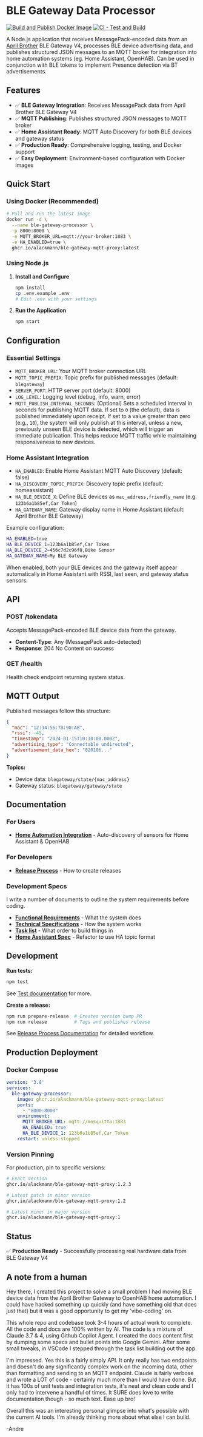 # BLE Gateway Data Processor

[![Build and Publish Docker Image](https://github.com/alackmann/ble-gateway-mqtt-proxy/actions/workflows/docker-publish.yml/badge.svg)](https://github.com/alackmann/ble-gateway-mqtt-proxy/actions/workflows/docker-publish.yml)
[![CI - Test and Build](https://github.com/alackmann/ble-gateway-mqtt-proxy/actions/workflows/ci.yml/badge.svg)](https://github.com/alackmann/ble-gateway-mqtt-proxy/actions/workflows/ci.yml)

A Node.js application that receives MessagePack-encoded data from an [April Brother](https://www.aprbrother.com/en/) BLE Gateway V4, processes BLE device advertising data, and publishes structured JSON messages to an MQTT broker for integration into home automation systems (eg. Home Assistant, OpenHAB). Can be used in conjunction with BLE tokens to implement Presence detection via BT advertisements.

## Features

- ✅ **BLE Gateway Integration**: Receives MessagePack data from April Brother BLE Gateway V4
- ✅ **MQTT Publishing**: Publishes structured JSON messages to MQTT broker
- ✅ **Home Assistant Ready**: MQTT Auto Discovery for both BLE devices and gateway status
- ✅ **Production Ready**: Comprehensive logging, testing, and Docker support
- ✅ **Easy Deployment**: Environment-based configuration with Docker images

## Quick Start

### Using Docker (Recommended)

```bash
# Pull and run the latest image
docker run -d \
  --name ble-gateway-processor \
  -p 8000:8000 \
  -e MQTT_BROKER_URL=mqtt://your-broker:1883 \
  -e HA_ENABLED=true \
  ghcr.io/alackmann/ble-gateway-mqtt-proxy:latest
```

### Using Node.js

1. **Install and Configure**
   ```bash
   npm install
   cp .env.example .env
   # Edit .env with your settings
   ```

2. **Run the Application**
   ```bash
   npm start
   ```

## Configuration

### Essential Settings

- `MQTT_BROKER_URL`: Your MQTT broker connection URL
- `MQTT_TOPIC_PREFIX`: Topic prefix for published messages (default: `blegateway`)
- `SERVER_PORT`: HTTP server port (default: 8000)
- `LOG_LEVEL`: Logging level (debug, info, warn, error)
- `MQTT_PUBLISH_INTERVAL_SECONDS`: (Optional) Sets a scheduled interval in seconds for publishing MQTT data. If set to `0` (the default), data is published immediately upon receipt. If set to a value greater than zero (e.g., `10`), the system will only publish at this interval, unless a new, previously unseen BLE device is detected, which will trigger an immediate publication. This helps reduce MQTT traffic while maintaining responsiveness to new devices.

### Home Assistant Integration

- `HA_ENABLED`: Enable Home Assistant MQTT Auto Discovery (default: false)
- `HA_DISCOVERY_TOPIC_PREFIX`: Discovery topic prefix (default: homeassistant)
- `HA_BLE_DEVICE_X`: Define BLE devices as `mac_address,friendly_name` (e.g. `123b6a1b85ef,Car Token`)
- `HA_GATEWAY_NAME`: Gateway display name in Home Assistant (default: April Brother BLE Gateway)

Example configuration:
```bash
HA_ENABLED=true
HA_BLE_DEVICE_1=123b6a1b85ef,Car Token
HA_BLE_DEVICE_2=456c7d2c96f0,Bike Sensor
HA_GATEWAY_NAME=My BLE Gateway
```

When enabled, both your BLE devices and the gateway itself appear automatically in Home Assistant with RSSI, last seen, and gateway status sensors.

## API

### POST /tokendata
Accepts MessagePack-encoded BLE device data from the gateway.

- **Content-Type**: Any (MessagePack auto-detected)
- **Response**: 204 No Content on success

### GET /health
Health check endpoint returning system status.

## MQTT Output

Published messages follow this structure:
```json
{
  "mac": "12:34:56:78:90:AB",
  "rssi": -45,
  "timestamp": "2024-01-15T10:30:00.000Z",
  "advertising_type": "Connectable undirected",
  "advertisement_data_hex": "020106..."
}
```

**Topics:**
- Device data: `blegateway/state/{mac_address}`
- Gateway status: `blegateway/gateway/state`

## Documentation

### For Users
- **[Home Automation Integration](docs/homeassistant/home_automation_integration.md)** - Auto-discovery of sensors for Home Assistant & OpenHAB

### For Developers
- **[Release Process](docs/RELEASE_WORKFLOW.md)** - How to create releases

### Development Specs
I write a number of documents to outline the system requirements before coding.
- **[Functional Requirements](docs/functional.md)** - What the system does
- **[Technical Specifications](docs/technical.md)** - How the system works
- **[Task list](docs/tasks.md)** - What order to build things in
- **[Home Assistant Spec](docs/homeassistant/home_assistant.md)** - Refactor to use HA topic format

## Development

**Run tests:**
```bash
npm test
```
See [Test documentation](test/README.md) for more.

**Create a release:**
```bash
npm run prepare-release  # Creates version bump PR
npm run release          # Tags and publishes release
```

See [Release Process Documentation](docs/RELEASE_WORKFLOW.md) for detailed workflow.

## Production Deployment

### Docker Compose

```yaml
version: '3.8'
services:
  ble-gateway-processor:
    image: ghcr.io/alackmann/ble-gateway-mqtt-proxy:latest
    ports:
      - "8000:8000"
    environment:
      MQTT_BROKER_URL: mqtt://mosquitto:1883
      HA_ENABLED: true
      HA_BLE_DEVICE_1: 123b6a1b85ef,Car Token
    restart: unless-stopped
```

### Version Pinning

For production, pin to specific versions:
```bash
# Exact version
ghcr.io/alackmann/ble-gateway-mqtt-proxy:1.2.3

# Latest patch in minor version
ghcr.io/alackmann/ble-gateway-mqtt-proxy:1.2

# Latest minor in major version  
ghcr.io/alackmann/ble-gateway-mqtt-proxy:1
```

## Status

✅ **Production Ready** - Successfully processing real hardware data from BLE Gateway V4


## A note from a human

Hey there, I created this project to solve a small problem I had moving BLE device data from the April Brother Gateway to OpenHAB home automation. I could have hacked something up quickly (and have something old that does just that) but it was a good opportunity to get my 'vibe-coding' on.

This whole repo and codebase took 3-4 hours of actual work to complete. All the code and docs are 100% written by AI. The code is a mixture of Claude 3.7 & 4, using Github Copilot Agent. I created the docs content first by dumping some specs and bullet points into Google Gemini. After some small tweaks, in VSCode I stepped through the task list building out the app.

I'm impressed. Yes this is a fairly simply API. It only really has two endpoints and doesn't do any significantly complex work on the incoming data, other than formatting and sending to an MQTT endpoint. Claude is fairly verbose and wrote a LOT of code - certainly much more than I would have done. But it has 100s of unit tests and integration tests, it's neat and clean code and I only had to intervene a handful of times. It SURE does love to write documentation though - so much text. Ease up bro!

Overall this was an interesting personal glimpse into what's possible with the current AI tools. I'm already thinking more about what else I can build.

-Andre